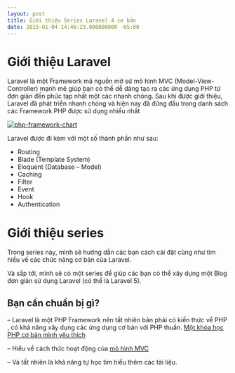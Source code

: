 ```yaml
---
layout: post
title: Giới thiệu Series Laravel 4 cơ bản
date: 2015-01-04 14:46:23.000000000 -05:00
---
```

# Giới thiệu Laravel

Laravel là một Framework mã nguồn mở sử mô hình MVC (Model-View-Controller) mạnh mẽ giúp bạn có thể dễ dàng tạo ra các ứng dụng PHP từ đơn giản đến phức tạp nhất một các nhanh chóng. Sau khi được giới thiệu, Laravel đã phát triển nhanh chóng và hiện nay đã đứng đầu trong danh sách các Framework PHP được sử dụng nhiều nhất

[![php-framework-chart](http://res.cloudinary.com/khoanguyen/image/upload/v1420479372/php-framework-chart_gxmkin.png)](http://res.cloudinary.com/khoanguyen/image/upload/v1420479372/php-framework-chart_gxmkin.png)

Laravel được đi kèm với một số thành phần như sau:

* Routing
* Blade (Template System)
* Eloquent (Database – Model)
* Caching
* Filter
* Event 
* Hook
* Authentication

# <span id="Gii_thiu_series">Giới thiệu series</span>

Trong series này, mình sẽ hướng dẫn các bạn cách cài đặt cũng như tìm hiểu về các chức năng cơ bản của Laravel.

Và sắp tới, mình sẽ có một series để giúp các bạn có thể xây dựng một Blog đơn giản sử dụng Laravel (có thể là Laravel 5).


## Bạn cần chuẩn bị gì?

– Laravel là một PHP Framework nên tất nhiên bản phải có kiến thức về PHP , có khả năng xây dụng các ứng dụng cơ bản với PHP thuần.
[Một khóa học PHP cơ bản mình yêu thích](https://www.youtube.com/playlist?list=PLv6GftO355AsZFXlWLKob6tMsWZa4VCY1)

– Hiểu về cách thức hoạt động của [mô hình MVC](http://khoanguyen.me/tim-hieu-mo-hinh-mvc-la-gi/ "Tìm hiểu mô hình MVC là gì?")

– Và tất nhiên là khả năng tự học tìm hiểu thêm các tài liệu.

 

 


